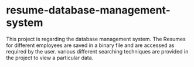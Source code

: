# resume-database-management-system


This project is regarding the database management system. The Resumes for different employees are saved in a binary file and are accessed as required by the user.
various different searching techniques are provided in the project to view a particular data.
